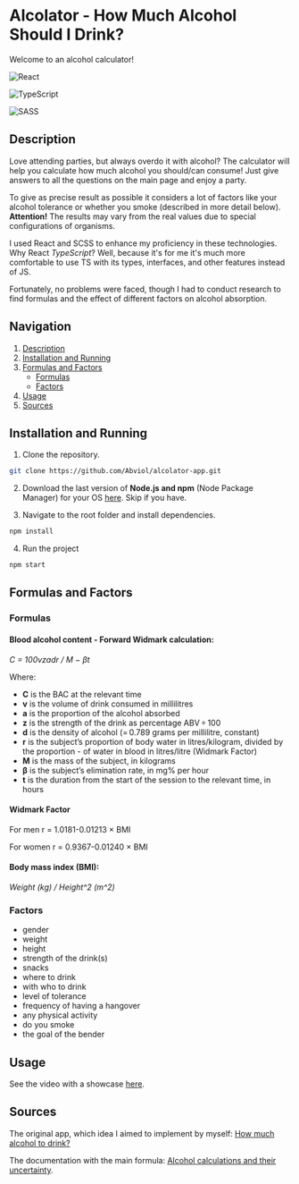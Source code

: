 # Alcolator - How Much Alcohol Should I Drink?


Welcome to an alcohol calculator!

![React](https://img.shields.io/badge/react-%2320232a.svg?style=for-the-badge&logo=react&logoColor=%2361DAFB) <space>

![TypeScript](https://img.shields.io/badge/typescript-%23007ACC.svg?style=for-the-badge&logo=typescript&logoColor=white)<space>

![SASS](https://img.shields.io/badge/SASS-hotpink.svg?style=for-the-badge&logo=SASS&logoColor=white)<space>

## Description

Love attending parties, but always overdo it with alcohol? The calculator will help you calculate how much alcohol you should/can consume! Just give answers to all the questions on the main page and enjoy a party.

To give as precise result as possible it considers a lot of factors like your alcohol tolerance or whether you smoke (described in more detail below). **Attention!** The results may vary from the real values due to special configurations of organisms.

I used React and SCSS to enhance my proficiency in these technologies. Why React *TypeScript*? Well, because it's for me it's much more comfortable to use TS with its types, interfaces, and other features instead of JS.

Fortunately, no problems were faced, though I had to conduct research to find formulas and the effect of different factors on alcohol absorption. 


## Navigation
1. [Description](#description)
2. [Installation and Running](#installation-and-running)
3. [Formulas and Factors](#formulas-and-factors)
    - [Formulas](#formulas)
    - [Factors](#factors)
4. [Usage](#usage)
5. [Sources](#sources)



## Installation and Running

1. Clone the repository.

```bash
git clone https://github.com/Abviol/alcolator-app.git
```

2. Download the last version of **Node.js and npm** (Node Package Manager) for your OS [here](https://nodejs.org/en). Skip if you have.

3. Navigate to the root folder and install dependencies.

```bash
npm install
```

4. Run the project
```bash
npm start
```
## Formulas and Factors

### Formulas

#### Blood alcohol content - Forward Widmark calculation:

_C = 100vzadr / M − βt_

Where:
- **C** is the BAC at the relevant time
- **v** is the volume of drink consumed in millilitres
- **a** is the proportion of the alcohol absorbed
- **z** is the strength of the drink as percentage ABV ÷ 100
- **d** is the density of alcohol (= 0.789 grams per millilitre, constant)
- **r** is the subject’s proportion of body water in litres/kilogram, divided by the proportion - of water in blood in litres/litre (Widmark Factor)
- **M** is the mass of the subject, in kilograms
- **β** is the subject’s elimination rate, in mg% per hour
- **t** is the duration from the start of the session to the relevant time, in hours

#### Widmark Factor

For men r = 1.0181-0.01213 × BMI

For women r = 0.9367-0.01240 × BMI

#### Body mass index (BMI):

_Weight (kg) / Height^2 (m^2)_


### Factors

- gender
- weight
- height
- strength of the drink(s)
- snacks
- where to drink
- with who to drink
- level of tolerance
- frequency of having a hangover
- any physical activity
- do you smoke
- the goal of the bender

## Usage

See the video with a showcase [here](https://youtu.be/HfU_CilNmUg).


## Sources

The original app, which idea I aimed to implement by myself: [How much alcohol to drink?](https://play.google.com/store/apps/details?id=com.xzcompany.alcometr&pli=1)

The documentation with the main formula: [Alcohol calculations and their uncertainty](https://www.ncbi.nlm.nih.gov/pmc/articles/PMC4361698/).

